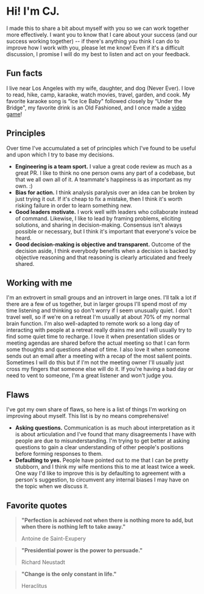 # Hi! I'm CJ.

I made this to share a bit about myself with you so we can work together more effectively. I want you to know that I care about your success (and our success working together) -- if there's anything you think I can do to improve how I work with you, please let me know! Even if it's a difficult discussion, I promise I will do my best to listen and act on your feedback.

## Fun facts

I live near Los Angeles with my wife, daughter, and dog (Never Ever). I love to read, hike, camp, karaoke, watch movies, travel, garden, and cook. My favorite karaoke song is “Ice Ice Baby" followed closely by “Under the Bridge", my favorite drink is an Old Fashioned, and I once made a [video game](http://www.atomicarmies.com/)!

## Principles

Over time I've accumulated a set of principles which I've found to be useful and upon which I try to base my decisions.

* **Engineering is a team sport.** I value a great code review as much as a great PR. I like to think no one person owns any part of a codebase, but that we all own all of it. A teammate's happiness is as important as my own. :)
* **Bias for action.** I think analysis paralysis over an idea can be broken by just trying it out. If it's cheap to fix a mistake, then I think it's worth risking failure in order to learn something new.
* **Good leaders motivate.** I work well with leaders who collaborate instead of command. Likewise, I like to lead by framing problems, eliciting solutions, and sharing in decision-making. Consensus isn't always possible or necessary, but I think it's important that everyone's voice be heard.
* **Good decision-making is objective and transparent.** Outcome of the decision aside, I think everybody benefits when a decision is backed by objective reasoning and that reasoning is clearly articulated and freely shared.

## Working with me

I'm an extrovert in small groups and an introvert in large ones. I'll talk a lot if there are a few of us together, but in larger groups I'll spend most of my time listening and thinking so don't worry if I seem unusually quiet. I don't travel well, so if we're on a retreat I'm usually at about 70% of my normal brain function. I'm also well-adapted to remote work so a long day of interacting with people at a retreat really drains me and I will usually try to find some quiet time to recharge. I love it when presentation slides or meeting agendas are shared before the actual meeting so that I can form some thoughts and questions ahead of time. I also love it when someone sends out an email after a meeting with a recap of the most salient points. Sometimes I will do this but if I'm not the meeting owner I'll usually just cross my fingers that someone else will do it. If you're having a bad day or need to vent to someone, I'm a great listener and won't judge you.

## Flaws

I've got my own share of flaws, so here is a list of things I'm working on improving about myself. This list is by no means comprehensive!

* **Asking questions.** Communication is as much about interpretation as it is about articulation and I've found that many disagreements I have with people are due to misunderstanding. I'm trying to get better at asking questions to gain a clear understanding of other people's positions before forming responses to them.
* **Defaulting to yes.** People have pointed out to me that I can be pretty stubborn, and I think my wife mentions this to me at least twice a week. One way I'd like to improve this is by defaulting to agreement with a person's suggestion, to circumvent any internal biases I may have on the topic when we discuss it.

## Favorite quotes

> **"Perfection is achieved not when there is nothing more to add, but when there is nothing left to take away."**
>
> Antoine de Saint-Exupery

> **"Presidential power is the power to persuade."**
>
> Richard Neustadt

> **"Change is the only constant in life."**
>
> Heraclitus
